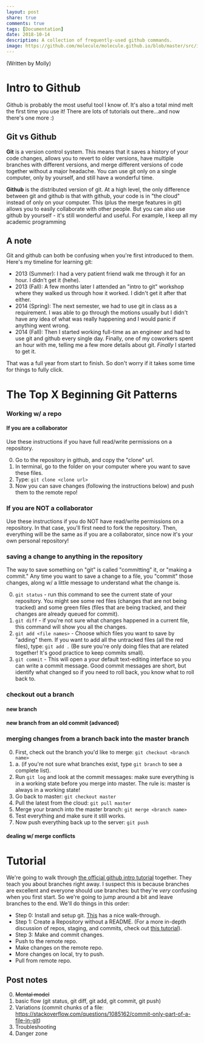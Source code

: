 ```yaml
---
layout: post
share: true
comments: true
tags: [Documentation]
date: 2018-10-14
description: A collection of frequently-used github commands.
image: https://github.com/molecule/molecule.github.io/blob/master/src/img/map-image.svg
---
```


(Written by Molly)

# Intro to Github
Github is probably the most useful tool I know of. It's also a total mind melt the first time you use it! There are lots of tutorials out there...and now there's one more :)

## Git vs Github
**Git** is a version control system. This means that it saves a history of your code changes, allows you to revert to older versions, have multiple branches with different versions, and merge different versions of code together without a major headache. You can use git only on a single computer, only by yourself, and still have a wonderful time.

**Github** is the distributed version of git. At a high level, the only difference between git and github is that with github, your code is in "the cloud" instead of only on your computer. This (plus the merge features in git) allows you to easily collaborate with other people. But you can also use github by yourself - it's still wonderful and useful. For example, I keep all my academic programming 

## A note
Git and github can both be confusing when you're first introduced to them. Here's my timeline for learning git:

- 2013 (Summer): I had a very patient friend walk me through it for an hour. I didn't get it (hehe). 
- 2013 (Fall): A few months later I attended an "intro to git" workshop where they walked us through how it worked. I didn't get it after that either. 
- 2014 (Spring): The next semester, we had to use git in class as a requirement. I was able to go through the motions usually but I didn't have any idea of what was really happening and I would panic if anything went wrong. 
- 2014 (Fall): Then I started working full-time as an engineer and had to use git and github every single day. Finally, one of my coworkers spent an hour with me, telling me a few more details about git. *Finally* I started to get it. 

That was a full year from start to finish. So don't worry if it takes some time for things to fully click.

# The Top X Beginning Git Patterns

### Working w/ a repo
#### If you are a collaborator
Use these instructions if you have full read/write permissions on a repository.

0. Go to the repository in github, and copy the "clone" url.
1. In terminal, go to the folder on your computer where you want to save these files.
2. Type: ```git clone <clone url>```
3. Now you can save changes (following the instructions below) and push them to the remote repo!

### If you are NOT a collaborator
Use these instructions if you do NOT have read/write permissions on a repository. In that case, you'll first need to fork the repository. Then, everything will be the same as if you are a collaborator, since now it's your own personal repository!

### saving a change to anything in the repository
The way to save something on "git" is called "committing" it, or "making a commit." Any time you want to save a change to a file, you "commit" those changes, along w/ a little message to understand what the change is.

0. ```git status``` - run this command to see the current state of your repository. You might see some red files (changes that are not being tracked) and some green files (files that are being tracked, and their changes are already queued for commit).
1. ```git diff``` - if you're not sure what changes happened in a current file, this command will show you all the changes.
2. ```git add <file names>``` - Choose which files you want to save by "adding" them. If you want to add all the untracked files (all the red files), type: ```git add .``` (Be sure you're only doing files that are related together! It's good practice to keep commits small).
3. ```git commit``` - This will open a your default text-editing interface so you can write a commit message. Good commit messages are short, but identify what changed so if you need to roll back, you know what to roll back to.

### checkout out a branch
#### new branch
#### new branch from an old commit (advanced)

### merging changes from a branch back into the master branch
0. First, check out the branch you'd like to merge: ```git checkout <branch name>``` 
0. a. (if you're not sure what branches exist, type ```git branch``` to see a complete list).
1. Run ```git log``` and look at the commit messages: make sure everything is in a working state before you merge into master. The rule is: master is always in a working state!
2. Go back to master: ```git checkout master```
3. Pull the latest from the cloud: ```git pull master```
4. Merge your branch into the master branch: ```git merge <branch name>```
5. Test everything and make sure it still works.
6. Now push everything back up to the server: ```git push```

#### dealing w/ merge conflicts

# Tutorial
We're going to walk through [the official github intro tutorial](https://guides.github.com/activities/hello-world/) together. They teach you about branches right away. I suspect this is because branches are excellent and everyone should use branches: but they're *very* confusing when you first start. So we're going to jump around a bit and leave branches to the end. We'll do things in this order:

- Step 0: Install and setup git. [This](https://lifehacker.com/5983680/how-the-heck-do-i-use-github) has a nice walk-through.
- Step 1: Create a Repository without a README. (For a more in-depth discussion of repos, staging, and commits, check out [this tutorial](https://product.hubspot.com/blog/git-and-github-tutorial-for-beginners)).
- Step 3: Make and commit changes.
- Push to the remote repo.
- Make changes on the remote repo.
- More changes on local, try to push. 
- Pull from remote repo.

## Post notes
0. ~~Mental model~~
1. basic flow (git status, git diff, git add, git commit, git push)
2. Variations (commit chunks of a file: https://stackoverflow.com/questions/1085162/commit-only-part-of-a-file-in-git)
3. Troubleshooting
4. Danger zone
